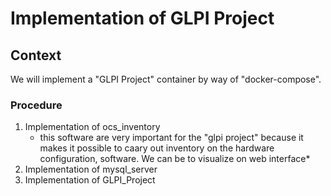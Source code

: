 # Implementation of GLPI Project
## Context
We will implement a "GLPI Project" container by way of "docker-compose".

### Procedure
1. Implementation of ocs_inventory
   * this software are very important for the "glpi project" because it makes it possible to caary out inventory on the hardware configuration, software. We can be to visualize on web interface* 
3. Implementation of mysql_server
4. Implementation of GLPI_Project
